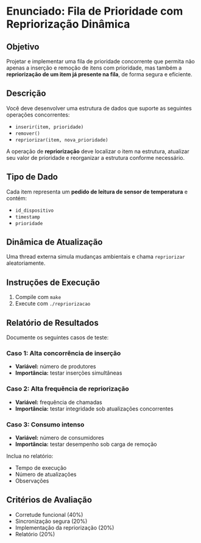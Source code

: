 
# Enunciado: Fila de Prioridade com Repriorização Dinâmica

## Objetivo
Projetar e implementar uma fila de prioridade concorrente que permita não apenas a inserção e remoção de itens com prioridade, mas também a **repriorização de um item já presente na fila**, de forma segura e eficiente.

## Descrição
Você deve desenvolver uma estrutura de dados que suporte as seguintes operações concorrentes:

- `inserir(item, prioridade)`
- `remover()`
- `repriorizar(item, nova_prioridade)`

A operação de **repriorização** deve localizar o item na estrutura, atualizar seu valor de prioridade e reorganizar a estrutura conforme necessário.

## Tipo de Dado
Cada item representa um **pedido de leitura de sensor de temperatura** e contém:

- `id_dispositivo`
- `timestamp`
- `prioridade`

## Dinâmica de Atualização
Uma thread externa simula mudanças ambientais e chama `repriorizar` aleatoriamente.

## Instruções de Execução
1. Compile com `make`
2. Execute com `./repriorizacao`

## Relatório de Resultados
Documente os seguintes casos de teste:

### Caso 1: Alta concorrência de inserção
- **Variável:** número de produtores
- **Importância:** testar inserções simultâneas

### Caso 2: Alta frequência de repriorização
- **Variável:** frequência de chamadas
- **Importância:** testar integridade sob atualizações concorrentes

### Caso 3: Consumo intenso
- **Variável:** número de consumidores
- **Importância:** testar desempenho sob carga de remoção

Inclua no relatório:
- Tempo de execução
- Número de atualizações
- Observações

## Critérios de Avaliação
- Corretude funcional (40%)
- Sincronização segura (20%)
- Implementação da repriorização (20%)
- Relatório (20%)
